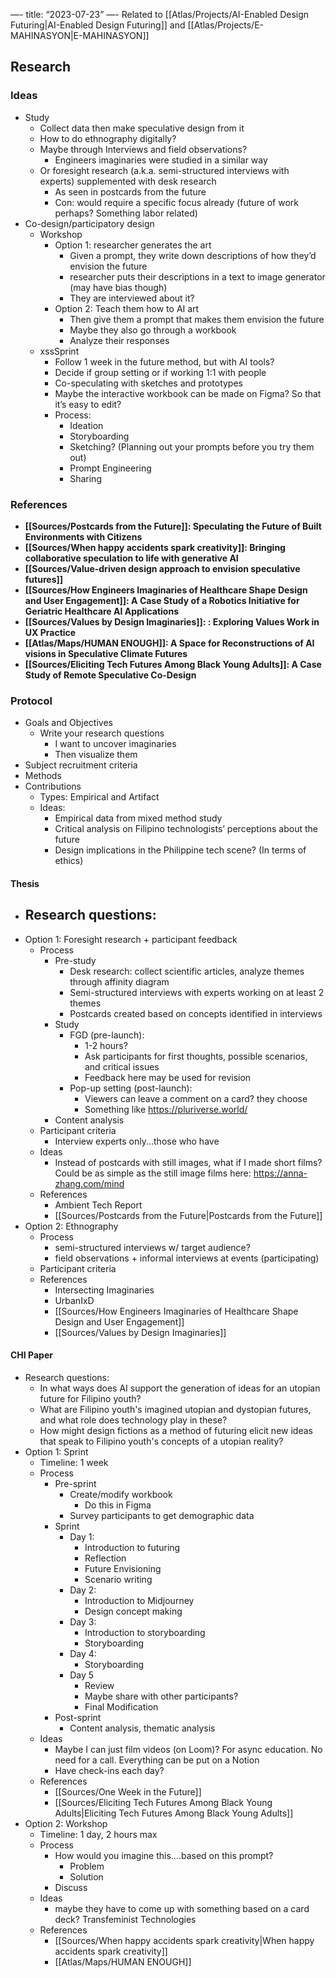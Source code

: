 —-
title: “2023-07-23”
—-
Related to [[Atlas/Projects/AI-Enabled Design Futuring|AI-Enabled Design Futuring]] and [[Atlas/Projects/E-MAHINASYON|E-MAHINASYON]]
## Research  
### Ideas
- Study
	- Collect data then make speculative design from it
	- How to do ethnography digitally? 
	- Maybe through Interviews and field observations?
		- Engineers imaginaries were studied in a similar way
	- Or foresight research (a.k.a. semi-structured interviews with experts) supplemented with desk research
		- As seen in postcards from the future 
		- Con: would require a specific focus already (future of work perhaps? Something labor related)
- Co-design/participatory design
	- Workshop
		- Option 1: researcher generates the art 
			- Given a prompt, they write down descriptions of how they’d envision the future 
			- researcher puts their descriptions in a text to image generator (may have bias though)
			- They are interviewed about it?
		- Option 2: Teach them how to AI art
			- Then give them a prompt that makes them envision the future
			- Maybe they also go through a workbook
			- Analyze their responses
	- xssSprint
		- Follow 1 week in the future method, but with AI tools?
		- Decide if group setting or if working 1:1 with people
		- Co-speculating with sketches and prototypes
		- Maybe the interactive workbook can be made on Figma? So that it’s easy to edit?
		- Process:
			- Ideation
			- Storyboarding
			- Sketching? (Planning out your prompts before you try them out)
			- Prompt Engineering
			- Sharing

### References
- **[[Sources/Postcards from the Future]]: Speculating the Future of Built Environments with Citizens**
- **[[Sources/When happy accidents spark creativity]]: Bringing collaborative speculation to life with generative AI**
- **[[Sources/Value-driven design approach to envision speculative futures]]**
- **[[Sources/How Engineers Imaginaries of Healthcare Shape Design and User Engagement]]: A Case Study of a Robotics Initiative for Geriatric Healthcare AI Applications**
- **[[Sources/Values by Design Imaginaries]]: : Exploring Values Work in UX Practice**
- **[[Atlas/Maps/HUMAN ENOUGH]]: A Space for Reconstructions of AI visions in Speculative Climate Futures**
- **[[Sources/Eliciting Tech Futures Among Black Young Adults]]: A Case Study of Remote Speculative Co-Design**

### Protocol
- Goals and Objectives
	- Write your research questions
		- I want to uncover imaginaries
		- Then visualize them
- Subject recruitment criteria
- Methods
- Contributions
	- Types: Empirical and Artifact
	- Ideas: 
		- Empirical data from mixed method study
		- Critical analysis on Filipino technologists’ perceptions about the future
		- Design implications in the Philippine tech scene? (In terms of ethics)
#### Thesis
- Research questions:
	- 
- Option 1: Foresight research + participant feedback
	- Process
		- Pre-study
			- Desk research: collect scientific articles, analyze themes through affinity diagram
			- Semi-structured interviews with experts working on at least 2 themes
			- Postcards created based on concepts identified in interviews
		- Study
			- FGD (pre-launch):
				- 1-2 hours?
				- Ask participants for first thoughts, possible scenarios, and critical issues
				- Feedback here may be used for revision
			- Pop-up setting (post-launch):
				- Viewers can leave a comment on a card? they choose
				- Something like https://pluriverse.world/
		- Content analysis
	- Participant criteria
		- Interview experts only...those who have
	- Ideas
		- Instead of postcards with still images, what if I made short films? Could be as simple as the still image films here: https://anna-zhang.com/mind
	- References
		- Ambient Tech Report
		- [[Sources/Postcards from the Future|Postcards from the Future]]
- Option 2:  Ethnography
	- Process
		- semi-structured interviews w/ target audience?
		- field observations + informal interviews at events (participating)
	- Participant criteria
	- References
		- Intersecting Imaginaries
		- UrbanIxD
		- [[Sources/How Engineers Imaginaries of Healthcare Shape Design and User Engagement]]
		- [[Sources/Values by Design Imaginaries]]

#### CHI Paper
- Research questions:
	- In what ways does AI support the generation of ideas for an utopian future for Filipino youth?
	- What are Filipino youth's imagined utopian and dystopian futures, and what role does technology play in these?
	- How might design fictions as a method of futuring elicit new ideas that speak to Filipino youth's concepts of a utopian reality?
- Option 1: Sprint
	- Timeline: 1 week
	- Process
		- Pre-sprint
			- Create/modify workbook
				- Do this in Figma
			- Survey participants to get demographic data
		- Sprint
			- Day 1: 
				- Introduction to futuring
				- Reflection
				- Future Envisioning
				- Scenario writing
			- Day 2: 
				- Introduction to Midjourney
				- Design concept making
			- Day 3:
				- Introduction to storyboarding
				- Storyboarding 
			- Day 4: 
				- Storyboarding 
			- Day 5
				- Review
				- Maybe share with other participants?
				- Final Modification
		- Post-sprint
			- Content analysis, thematic analysis
	- Ideas
		- Maybe I can just film videos (on Loom)? For async education. No need for a call. Everything can be put on a Notion
		- Have check-ins each day?
	- References
		- [[Sources/One Week in the Future]]
		- [[Sources/Eliciting Tech Futures Among Black Young Adults|Eliciting Tech Futures Among Black Young Adults]]
- Option 2: Workshop
	- Timeline: 1 day, 2 hours max 
	- Process
		- How would you imagine this....based on this prompt? 
			- Problem
			- Solution
		- Discuss
	- Ideas
		- maybe they have to come up with something based on a card deck? Transfeminist Technologies
	- References
		- [[Sources/When happy accidents spark creativity|When happy accidents spark creativity]]
		- [[Atlas/Maps/HUMAN ENOUGH]]
